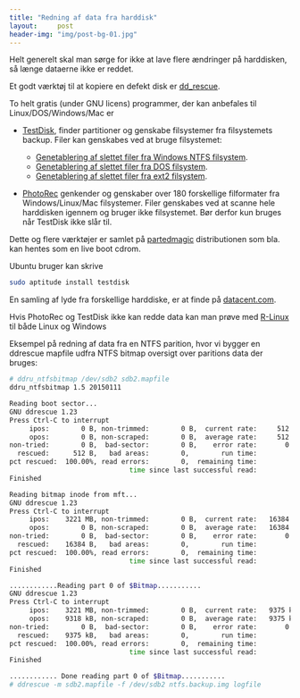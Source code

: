 ```yaml
---
title: "Redning af data fra harddisk"
layout:     post
header-img: "img/post-bg-01.jpg"
---
```

Helt generelt skal man sørge for ikke at lave flere ændringer på harddisken, så længe dataerne ikke er reddet.

Et godt værktøj til at kopiere en defekt disk er [dd_rescue](http://www.garloff.de/kurt/linux/ddrescue/). 

To helt gratis (under GNU licens) programmer, der kan anbefales til Linux/DOS/Windows/Mac er

 * [TestDisk](http://www.cgsecurity.org/wiki/TestDisk), finder partitioner og genskabe filsystemer fra filsystemets backup. Filer kan genskabes ved at bruge filsystemet:

   * [Genetablering af slettet filer fra Windows NTFS filsystem](http://www.cgsecurity.org/wiki/TestDisk:_undelete_file_for_NTFS).
   * [Genetablering af slettet filer fra DOS filsystem](http://www.cgsecurity.org/wiki/TestDisk:_undelete_file_for_FAT).
   * [Genetablering af slettet filer fra ext2 filsystem](http://www.cgsecurity.org/wiki/TestDisk:_undelete_file_for_ext2).

 * [PhotoRec](http://www.cgsecurity.org/wiki/PhotoRec) genkender og genskaber over 180 forskellige filformater fra Windows/Linux/Mac filsystemer. Filer genskabes ved at scanne hele harddisken igennem og bruger ikke filsystemet. Bør derfor kun bruges når TestDisk ikke slår til.

Dette og flere værktøjer er samlet på [partedmagic](http://partedmagic.com/) distributionen som bla. kan hentes som en live boot cdrom.

Ubuntu bruger kan skrive
```bash
sudo aptitude install testdisk
```

En samling af lyde fra forskellige harddiske, er at finde på [datacent.com](http://datacent.com/hard_drive_sounds.php).

Hvis PhotoRec og TestDisk ikke kan redde data kan man prøve med [R-Linux](https://www.r-studio.com/free-linux-recovery/) til både Linux og Windows

Eksempel på redning af data fra en NTFS parition, hvor vi bygger en ddrescue mapfile udfra NTFS bitmap oversigt over paritions data der bruges:
```bash
# ddru_ntfsbitmap /dev/sdb2 sdb2.mapfile
ddru_ntfsbitmap 1.5 20150111

Reading boot sector...
GNU ddrescue 1.23
Press Ctrl-C to interrupt
     ipos:        0 B, non-trimmed:        0 B,  current rate:     512 B/s
     opos:        0 B, non-scraped:        0 B,  average rate:     512 B/s
non-tried:        0 B,  bad-sector:        0 B,    error rate:       0 B/s
  rescued:      512 B,   bad areas:        0,        run time:          0s
pct rescued:  100.00%, read errors:        0,  remaining time:         n/a
                              time since last successful read:         n/a
Finished                                     

Reading bitmap inode from mft...
GNU ddrescue 1.23
Press Ctrl-C to interrupt
     ipos:    3221 MB, non-trimmed:        0 B,  current rate:   16384 B/s
     opos:        0 B, non-scraped:        0 B,  average rate:   16384 B/s
non-tried:        0 B,  bad-sector:        0 B,    error rate:       0 B/s
  rescued:    16384 B,   bad areas:        0,        run time:          0s
pct rescued:  100.00%, read errors:        0,  remaining time:         n/a
                              time since last successful read:         n/a
Finished                                     

............Reading part 0 of $Bitmap...........
GNU ddrescue 1.23
Press Ctrl-C to interrupt
     ipos:    3221 MB, non-trimmed:        0 B,  current rate:   9375 kB/s
     opos:    9318 kB, non-scraped:        0 B,  average rate:   9375 kB/s
non-tried:        0 B,  bad-sector:        0 B,    error rate:       0 B/s
  rescued:    9375 kB,   bad areas:        0,        run time:          0s
pct rescued:  100.00%, read errors:        0,  remaining time:         n/a
                              time since last successful read:         n/a
Finished                                     

............ Done reading part 0 of $Bitmap...........
# ddrescue -m sdb2.mapfile -f /dev/sdb2 ntfs.backup.img logfile

```

